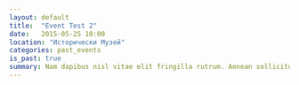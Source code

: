 ```yaml
---
layout: default
title:  "Event Test 2"
date:   2015-05-25 10:00
location: "Исторически Музей"
categories: past_events
is_past: true
summary: Nam dapibus nisl vitae elit fringilla rutrum. Aenean sollicitudin, erat a elementum rutrum, neque sem pretium metus, quis mollis nisl nunc et massa. Vestibulum sed metus in lorem tristique vitae erat.
---
```

